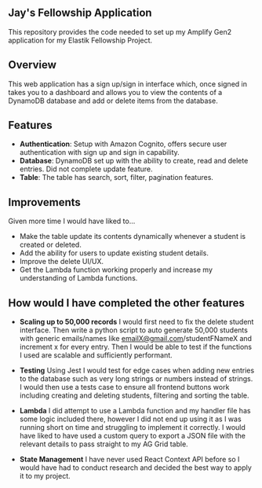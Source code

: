 ## Jay's Fellowship Application

This repository provides the code needed to set up my Amplify Gen2 application for my Elastik Fellowship Project.

## Overview

This web application has a sign up/sign in interface which, once signed in takes you to a dashboard and allows you to view the contents of a DynamoDB database and add or delete items from the database. 

## Features

- **Authentication**: Setup with Amazon Cognito, offers secure user authentication with sign up and sign in capability.
- **Database**: DynamoDB set up with the ability to create, read and delete entries. Did not complete update feature.
- **Table**: The table has search, sort, filter, pagination features.

## Improvements

Given more time I would have liked to...
- Make the table update its contents dynamically whenever a student is created or deleted.
- Add the ability for users to update existing student details.
- Improve the delete UI/UX.
- Get the Lambda function working properly and increase my understanding of Lambda functions.

## How would I have completed the other features

- **Scaling up to 50,000 records**
    I would first need to fix the delete student interface. Then write a python script to auto generate 50,000 students with generic emails/names like emailX@gmail.com/studentFNameX and increment x for every entry. Then I would be able to test if the functions I used are scalable and sufficiently performant.

- **Testing**
    Using Jest I would test for edge cases when adding new entries to the database such as very long strings or numbers instead of strings. I would then use a tests case to ensure all frontend buttons work including creating and deleting students, filtering and sorting the table.

- **Lambda**
    I did attempt to use a Lambda function and my handler file has some logic included there, however I did not end up using it as I was running short on time and struggling to implement it correctly. I would have liked to have used a custom query to export a JSON file with the relevant details to pass straight to my AG Grid table.

- **State Management**
    I have never used React Context API before so I would have had to conduct research and decided the best way to apply it to my project.
